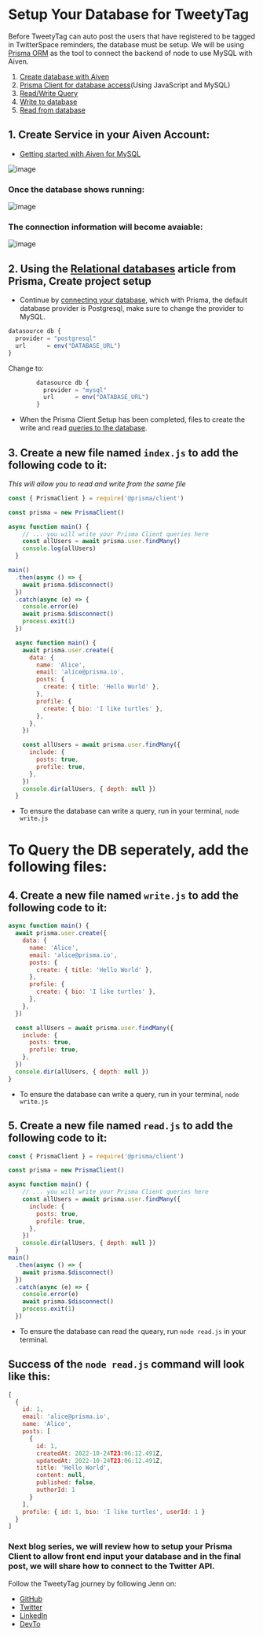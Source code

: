 # Setup Your Database for TweetyTag

Before TweetyTag can auto post the users that have registered to be tagged in TwitterSpace reminders, the database must be setup. We will be using [Prisma ORM](https://www.prisma.io/) as the tool to connect the backend of node to use MySQL with Aiven. 

1. [Create database with Aiven](https://github.com/jennjunod/aivenda/blob/main/README.md#1-create-service-in-your-aiven-account)
2. [Prisma Client for database access](https://github.com/jennjunod/aivenda/blob/main/README.md#2-using-the-relational-databases-article-from-prisma-create-project-setup)(Using JavaScript and MySQL)
3. [Read/Write Query](https://github.com/jennjunod/aivenda/blob/main/README.md#3-create-a-new-file-named-writejs-to-add-the-following-code-to-it)
4. [Write to database](https://github.com/jennjunod/aivenda/blob/main/README.md#3-create-a-new-file-named-writejs-to-add-the-following-code-to-it)
5. [Read from database](https://github.com/jennjunod/aivenda/blob/main/README.md#4-create-a-new-file-named-readjs-to-add-the-following-code-to-it)


## 1. Create Service in your Aiven Account:
* [Getting started with Aiven for MySQL](https://docs.aiven.io/docs/products/mysql/get-started.html#getting-started-with-aiven-for-mysql)

![image](https://user-images.githubusercontent.com/77285384/197628419-de00d95b-0503-42f2-bf8c-949b2ff51963.png)


### Once the database shows running:

![image](https://user-images.githubusercontent.com/77285384/197630786-571055ce-43c0-427e-b6f3-62b31eeefe45.png)


### The connection information will become avaiable:

![image](https://user-images.githubusercontent.com/77285384/197631205-0848f9f7-5052-4f8c-b26f-7111f63b5387.png)


## 2. Using the [Relational databases](https://www.prisma.io/docs/getting-started/setup-prisma/start-from-scratch/relational-databases-node-mysql) article from Prisma, Create project setup
* Continue by [connecting your database](https://www.prisma.io/docs/getting-started/setup-prisma/start-from-scratch/relational-databases/connect-your-database-node-mysql), which with Prisma, the default database provider is Postgresql, make sure to change the provider to MySQL.

```js
datasource db {
  provider = "postgresql"
  url      = env("DATABASE_URL")
}
```
        
Change to: 

```js
        datasource db {
          provider = "mysql"
          url      = env("DATABASE_URL")
        }
```
* When the Prisma Client Setup has been completed, files to create the write and read [queries to the database](https://www.prisma.io/docs/getting-started/setup-prisma/start-from-scratch/relational-databases/querying-the-database-node-mysql). 


## 3. Create a new file named `index.js` to add the following code to it:
*This will allow you to read and write from the same file*
```js
const { PrismaClient } = require('@prisma/client')

const prisma = new PrismaClient()

async function main() {
    // ... you will write your Prisma Client queries here
    const allUsers = await prisma.user.findMany()
    console.log(allUsers)
  }

main()
  .then(async () => {
    await prisma.$disconnect()
  })
  .catch(async (e) => {
    console.error(e)
    await prisma.$disconnect()
    process.exit(1)
  })

  async function main() {
    await prisma.user.create({
      data: {
        name: 'Alice',
        email: 'alice@prisma.io',
        posts: {
          create: { title: 'Hello World' },
        },
        profile: {
          create: { bio: 'I like turtles' },
        },
      },
    })

    const allUsers = await prisma.user.findMany({
      include: {
        posts: true,
        profile: true,
      },
    })
    console.dir(allUsers, { depth: null })
  }
 ```
* To ensure the database can write a query, run in your terminal, `node write.js`

# To Query the DB seperately, add the following files: 

## 4. Create a new file named `write.js` to add the following code to it:
```js
async function main() {
  await prisma.user.create({
    data: {
      name: 'Alice',
      email: 'alice@prisma.io',
      posts: {
        create: { title: 'Hello World' },
      },
      profile: {
        create: { bio: 'I like turtles' },
      },
    },
  })

  const allUsers = await prisma.user.findMany({
    include: {
      posts: true,
      profile: true,
    },
  })
  console.dir(allUsers, { depth: null })
}
```
* To ensure the database can write a query, run in your terminal, `node write.js`


## 5. Create a new file named `read.js` to add the following code to it:
```js
const { PrismaClient } = require('@prisma/client')

const prisma = new PrismaClient()

async function main() {
    // ... you will write your Prisma Client queries here
    const allUsers = await prisma.user.findMany({
      include: {
        posts: true,
        profile: true,
      },
    })
    console.dir(allUsers, { depth: null })
  }
main()
  .then(async () => {
    await prisma.$disconnect()
  })
  .catch(async (e) => {
    console.error(e)
    await prisma.$disconnect()
    process.exit(1)
  })
```
          
          
* To ensure the database can read the queary, run `node read.js` in your terminal. 

## Success of the `node read.js` command will look like this:
```js
[
  {
    id: 1,
    email: 'alice@prisma.io',
    name: 'Alice',
    posts: [
      {
        id: 1,
        createdAt: 2022-10-24T23:06:12.491Z,
        updatedAt: 2022-10-24T23:06:12.491Z,
        title: 'Hello World',
        content: null,
        published: false,
        authorId: 1
      }
    ],
    profile: { id: 1, bio: 'I like turtles', userId: 1 }
  }
]
```

### Next blog series, we will review how to setup your Prisma Client to allow front end input your database and in the final post, we will share how to connect to the Twitter API. 

Follow the TweetyTag journey by following Jenn on:
- [GitHub](https://github.com/jennjunod)
- [Twitter](https://twitter.com/JennJunod)
- [LinkedIn](https://www.linkedin.com/in/jennjunod/)
- [DevTo](https://dev.to/jennjunod)
